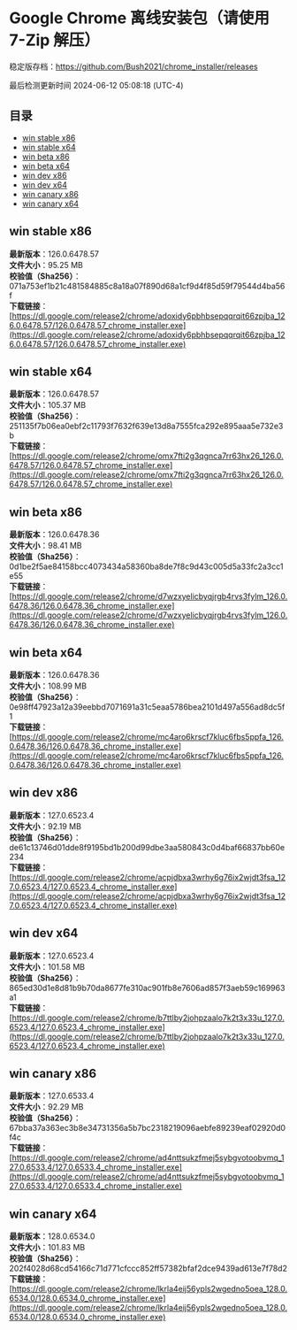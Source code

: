 # Google Chrome 离线安装包（请使用 7-Zip 解压）
稳定版存档：<https://github.com/Bush2021/chrome_installer/releases>

最后检测更新时间
2024-06-12 05:08:18 (UTC-4)


## 目录
* [win stable x86](https://github.com/Bush2021/chrome_installer?tab=readme-ov-file#win-stable-x86)
* [win stable x64](https://github.com/Bush2021/chrome_installer?tab=readme-ov-file#win-stable-x64)
* [win beta x86](https://github.com/Bush2021/chrome_installer?tab=readme-ov-file#win-beta-x86)
* [win beta x64](https://github.com/Bush2021/chrome_installer?tab=readme-ov-file#win-beta-x64)
* [win dev x86](https://github.com/Bush2021/chrome_installer?tab=readme-ov-file#win-dev-x86)
* [win dev x64](https://github.com/Bush2021/chrome_installer?tab=readme-ov-file#win-dev-x64)
* [win canary x86](https://github.com/Bush2021/chrome_installer?tab=readme-ov-file#win-canary-x86)
* [win canary x64](https://github.com/Bush2021/chrome_installer?tab=readme-ov-file#win-canary-x64)

## win stable x86
**最新版本**：126.0.6478.57  
**文件大小**：95.25 MB  
**校验值（Sha256）**：071a753ef1b21c481584885c8a18a07f890d68a1cf9d4f85d59f79544d4ba56f  
**下载链接**：[https://dl.google.com/release2/chrome/adoxidy6pbhbsepqqrqit66zpjba_126.0.6478.57/126.0.6478.57_chrome_installer.exe](https://dl.google.com/release2/chrome/adoxidy6pbhbsepqqrqit66zpjba_126.0.6478.57/126.0.6478.57_chrome_installer.exe)  

## win stable x64
**最新版本**：126.0.6478.57  
**文件大小**：105.37 MB  
**校验值（Sha256）**：251135f7b06ea0ebf2c11793f7632f639e13d8a7555fca292e895aaa5e732e3b  
**下载链接**：[https://dl.google.com/release2/chrome/omx7fti2g3qgnca7rr63hx26_126.0.6478.57/126.0.6478.57_chrome_installer.exe](https://dl.google.com/release2/chrome/omx7fti2g3qgnca7rr63hx26_126.0.6478.57/126.0.6478.57_chrome_installer.exe)  

## win beta x86
**最新版本**：126.0.6478.36  
**文件大小**：98.41 MB  
**校验值（Sha256）**：0d1be2f5ae84158bcc4073434a58360ba8de7f8c9d43c005d5a33fc2a3cc1e55  
**下载链接**：[https://dl.google.com/release2/chrome/d7wzxyelicbyqjrgb4rvs3fylm_126.0.6478.36/126.0.6478.36_chrome_installer.exe](https://dl.google.com/release2/chrome/d7wzxyelicbyqjrgb4rvs3fylm_126.0.6478.36/126.0.6478.36_chrome_installer.exe)  

## win beta x64
**最新版本**：126.0.6478.36  
**文件大小**：108.99 MB  
**校验值（Sha256）**：0e98ff47923a12a39eebbd7071691a31c5eaa5786bea2101d497a556ad8dc5f1  
**下载链接**：[https://dl.google.com/release2/chrome/mc4aro6krscf7kluc6fbs5ppfa_126.0.6478.36/126.0.6478.36_chrome_installer.exe](https://dl.google.com/release2/chrome/mc4aro6krscf7kluc6fbs5ppfa_126.0.6478.36/126.0.6478.36_chrome_installer.exe)  

## win dev x86
**最新版本**：127.0.6523.4  
**文件大小**：92.19 MB  
**校验值（Sha256）**：de61c13746d01dde8f9195bd1b200d99dbe3aa580843c0d4baf66837bb60e234  
**下载链接**：[https://dl.google.com/release2/chrome/acpjdbxa3wrhy6g76ix2wjdt3fsa_127.0.6523.4/127.0.6523.4_chrome_installer.exe](https://dl.google.com/release2/chrome/acpjdbxa3wrhy6g76ix2wjdt3fsa_127.0.6523.4/127.0.6523.4_chrome_installer.exe)  

## win dev x64
**最新版本**：127.0.6523.4  
**文件大小**：101.58 MB  
**校验值（Sha256）**：865ed30d1e8d81b9b70da8677fe310ac901fb8e7606ad857f3aeb59c169963a1  
**下载链接**：[https://dl.google.com/release2/chrome/b7ttlby2johpzaalo7k2t3x33u_127.0.6523.4/127.0.6523.4_chrome_installer.exe](https://dl.google.com/release2/chrome/b7ttlby2johpzaalo7k2t3x33u_127.0.6523.4/127.0.6523.4_chrome_installer.exe)  

## win canary x86
**最新版本**：127.0.6533.4  
**文件大小**：92.29 MB  
**校验值（Sha256）**：67bba37a363ec3b8e34731356a5b7bc2318219096aebfe89239eaf02920d0f4c  
**下载链接**：[https://dl.google.com/release2/chrome/ad4nttsukzfmej5sybgvotoobvmq_127.0.6533.4/127.0.6533.4_chrome_installer.exe](https://dl.google.com/release2/chrome/ad4nttsukzfmej5sybgvotoobvmq_127.0.6533.4/127.0.6533.4_chrome_installer.exe)  

## win canary x64
**最新版本**：128.0.6534.0  
**文件大小**：101.83 MB  
**校验值（Sha256）**：202f4028d68cd54166c71d771cfccc852ff57382bfaf2dce9439ad613e7f78d2  
**下载链接**：[https://dl.google.com/release2/chrome/lkrla4eij56ypls2wgedno5oea_128.0.6534.0/128.0.6534.0_chrome_installer.exe](https://dl.google.com/release2/chrome/lkrla4eij56ypls2wgedno5oea_128.0.6534.0/128.0.6534.0_chrome_installer.exe)  

